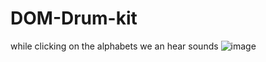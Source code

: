 # DOM-Drum-kit
while clicking on the alphabets we an hear sounds
![image](https://user-images.githubusercontent.com/97498681/212418659-23a5a5b7-c03a-417e-8577-f22b34a66c3a.png)
